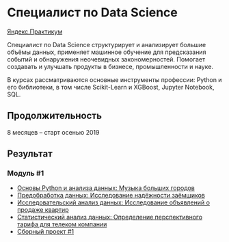 # Специалист по Data Science

[Яндекс.Практикум](https://praktikum.yandex.ru/data-scientist/)

Специалист по Data Science структурирует и анализирует большие объёмы данных,
применяет машинное обучение для предсказания событий и обнаружения неочевидных закономерностей.
Помогает создавать и улучшать продукты в бизнесе, промышленности и науке.

В курсах рассматриваются основные инструменты профессии: Python и его библиотеки, в том числе
Scikit-Learn и XGBoost, Jupyter Notebook, SQL.

## Продолжительность

8 месяцев – старт осенью 2019

## Результат

### Модуль #1

* [Основы Python и анализа данных: Музыка больших городов](sprint1/)
* [Предобработка данных: Исследование надёжности заёмщиков](sprint2/)
* [Исследовательский анализ данных: Исследование объявлений о продаже квартир](sprint3/)
* [Статистический анализ данных: Определение перспективного тарифа для телеком компании](sprint4/)
* [Сборный проект #1](sprint5/)
